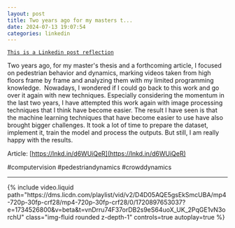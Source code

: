 ```yaml
---
layout: post
title: Two years ago for my masters t...
date: 2024-07-13 19:07:54
categories: linkedin
---
```


[`This is a Linkedin post reflection`](https://www.linkedin.com/feed/update/urn:li:activity:7217967999973019650)

Two years ago, for my master's thesis and a forthcoming article, I focused on pedestrian behavior and dynamics, marking videos taken from high floors frame by frame and analyzing them with my limited programming knowledge. 
Nowadays, I wondered if I could go back to this work and go over it again with new techniques. Especially considering the momentum in the last two years, I have attempted this work again with image processing techniques that I think have become easier. The result I have seen is that the machine learning techniques that have become easier to use have also brought bigger challenges. It took a lot of time to prepare the dataset, implement it, train the model and process the outputs. But still, I am really happy with the results.

Article: [https://lnkd.in/d6WUiQeR](https://lnkd.in/d6WUiQeR)

#computervision #pedestriandynamics #crowddynamics

<hr>
<div class="row mt-3">
{% include video.liquid path="https://dms.licdn.com/playlist/vid/v2/D4D05AQE5gsEkSmcUBA/mp4-720p-30fp-crf28/mp4-720p-30fp-crf28/0/1720897653037?e=1734526800&v=beta&t=vnDrru74F37orDB2s9eS64uoX_UK_2PqGE1vN3orchU" class="img-fluid rounded z-depth-1" controls=true autoplay=true %}


</div>
